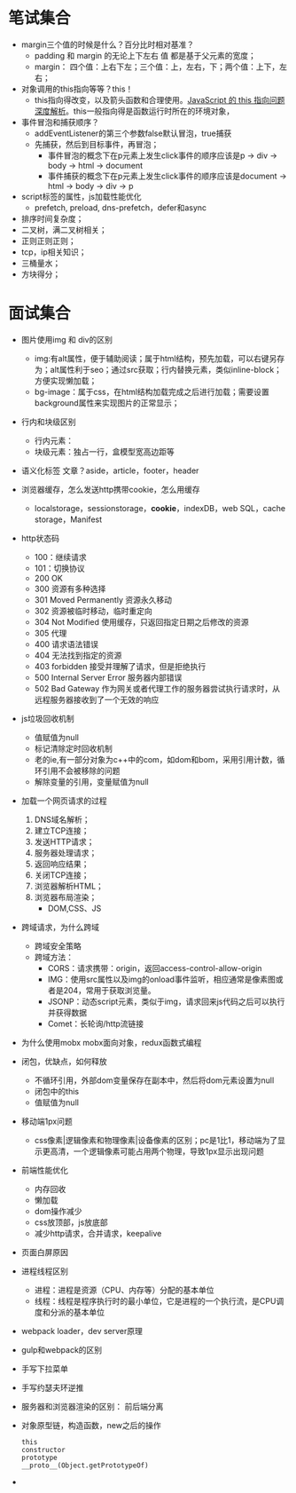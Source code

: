 # 笔试集合
* margin三个值的时候是什么？百分比时相对基准？
    + padding 和 margin 的无论上下左右 值 都是基于父元素的宽度；
    + margin： 四个值：上右下左；三个值：上，左右，下；两个值：上下，左右；
* 对象调用的this指向等等？this！
    + this指向得改变，以及箭头函数和合理使用。[JavaScript 的 this 指向问题深度解析]("https://segmentfault.com/a/1190000008400124")。this一般指向得是函数运行时所在的环境对象，
* 事件冒泡和捕获顺序？
    + addEventListener的第三个参数false默认冒泡，true捕获
    + 先捕获，然后到目标事件，再冒泡；
        * 事件冒泡的概念下在p元素上发生click事件的顺序应该是p -> div -> body -> html -> document
        * 事件捕获的概念下在p元素上发生click事件的顺序应该是document -> html -> body -> div -> p
* script标签的属性，js加载性能优化
    + prefetch, preload, dns-prefetch，defer和async
* 排序时间复杂度；
* 二叉树，满二叉树相关；
* 正则正则正则；
* tcp，ip相关知识；
* 三桶量水；
* 方块得分；

# 面试集合

* 图片使用img 和 div的区别
    + img:有alt属性，便于辅助阅读；属于html结构，预先加载，可以右键另存为；alt属性利于seo；通过src获取；行内替换元素，类似inline-block；方便实现懒加载；
    + bg-image：属于css，在html结构加载完成之后进行加载；需要设置background属性来实现图片的正常显示；
* 行内和块级区别
    + 行内元素：
    + 块级元素：独占一行，盒模型宽高边距等
* 语义化标签
    文章？aside，article，footer，header  
* 浏览器缓存，怎么发送http携带cookie，怎么用缓存
    + localstorage，sessionstorage，**cookie**，indexDB，web SQL，cache storage，Manifest
* http状态码
    + 100：继续请求
    + 101：切换协议
    + 200 OK
    + 300 资源有多种选择
    + 301 Moved Permanently 资源永久移动
    + 302 资源被临时移动，临时重定向
    + 304 Not Modified  使用缓存，只返回指定日期之后修改的资源
    + 305 代理
    + 400 请求语法错误
    + 404 无法找到指定的资源
    + 403 forbidden 接受并理解了请求，但是拒绝执行
    + 500 Internal Server Error 服务器内部错误
    + 502 Bad Gateway 作为网关或者代理工作的服务器尝试执行请求时，从远程服务器接收到了一个无效的响应
* js垃圾回收机制
    + 值赋值为null
    + 标记清除定时回收机制
    + 老的ie,有一部分对象为c++中的com，如dom和bom，采用引用计数，循环引用不会被移除的问题
    + 解除变量的引用，变量赋值为null
* 加载一个网页请求的过程
    1. DNS域名解析；
    2. 建立TCP连接；
    3. 发送HTTP请求；
    4. 服务器处理请求；
    5. 返回响应结果；
    6. 关闭TCP连接；
    7. 浏览器解析HTML；
    8. 浏览器布局渲染；
        + DOM,CSS、JS
* 跨域请求，为什么跨域
    + 跨域安全策略
    + 跨域方法：
        + CORS：请求携带：origin，返回access-control-allow-origin
        + IMG：使用src属性以及img的onload事件监听，相应通常是像素图或者是204，常用于获取浏览量。
        + JSONP：动态script元素，类似于img，请求回来js代码之后可以执行并获得数据
        + Comet：长轮询/http流链接
            
* 为什么使用mobx
    mobx面向对象，redux函数式编程
* 闭包，优缺点，如何释放
    + 不循环引用，外部dom变量保存在副本中，然后将dom元素设置为null
    + 闭包中的this
    + 值赋值为null
* 移动端1px问题
    + css像素|逻辑像素和物理像素|设备像素的区别；pc是1比1，移动端为了显示更高清，一个逻辑像素可能占用两个物理，导致1px显示出现问题
* 前端性能优化
    + 内存回收
    + 懒加载
    + dom操作减少
    + css放顶部，js放底部
    + 减少http请求，合并请求，keepalive
* 页面白屏原因
* 进程线程区别
    + 进程：进程是资源（CPU、内存等）分配的基本单位
    + 线程：线程是程序执行时的最小单位，它是进程的一个执行流，是CPU调度和分派的基本单位
* webpack loader，dev server原理
* gulp和webpack的区别
* 手写下拉菜单
* 手写约瑟夫环逆推
* 服务器和浏览器渲染的区别： 前后端分离
* 对象原型链，构造函数，new之后的操作
    ```
    this
    constructor
    prototype
    __proto__(Object.getPrototypeOf)
    ```
* 